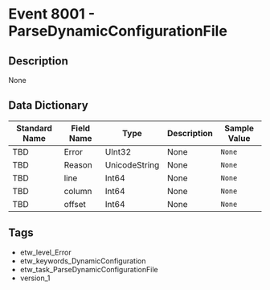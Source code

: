 # Event 8001 - ParseDynamicConfigurationFile

## Description
None

## Data Dictionary
|Standard Name|Field Name|Type|Description|Sample Value|
|---|---|---|---|---|
|TBD|Error|UInt32|None|`None`|
|TBD|Reason|UnicodeString|None|`None`|
|TBD|line|Int64|None|`None`|
|TBD|column|Int64|None|`None`|
|TBD|offset|Int64|None|`None`|

## Tags
* etw_level_Error
* etw_keywords_DynamicConfiguration
* etw_task_ParseDynamicConfigurationFile
* version_1